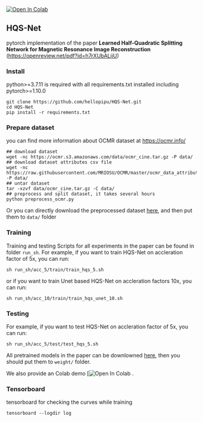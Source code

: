 [![Open In Colab](https://colab.research.google.com/assets/colab-badge.svg)](https://colab.research.google.com/gist/hellopipu/434860fccdc7cd67278f079c41bbc7e1/demo_hqsnet_single_coil_cardiac_mr_reconstruction.ipynb)

## HQS-Net

pytorch implementation of the paper **Learned Half-Quadratic Splitting Network for Magnetic Resonance Image
Reconstruction** (https://openreview.net/pdf?id=h7rXUbALijU)

### Install

python>=3.7.11 is required with all requirements.txt installed including pytorch>=1.10.0

```shell
git clone https://github.com/hellopipu/HQS-Net.git
cd HQS-Net
pip install -r requirements.txt
```

### Prepare dataset

you can find more information about OCMR dataset at https://ocmr.info/

```shell
## download dataset
wget -nc https://ocmr.s3.amazonaws.com/data/ocmr_cine.tar.gz -P data/
## download dataset attributes csv file
wget -nc https://raw.githubusercontent.com/MRIOSU/OCMR/master/ocmr_data_attributes.csv -P data/
## untar dataset 
tar -xzvf data/ocmr_cine.tar.gz -C data/
## preprocess and split dataset, it takes several hours
python preprocess_ocmr.py
```

Or you can directly download the preprocessed dataset [here](https://github.com/hellopipu/HQS-Net/releases/tag/v0.0),
and then put them to `data/` folder

### Training

Training and testing Scripts for all experiments in the paper can be found in folder `run_sh`. For example, if you want
to train HQS-Net on accleration factor of 5x, you can run:

```shell
sh run_sh/acc_5/train/train_hqs_5.sh
```

or if you want to train Unet based HQS-Net on accleration factors 10x, you can run:

```shell
sh run_sh/acc_10/train/train_hqs_unet_10.sh
```

### Testing

For example, if you want to test HQS-Net on accleration factor of 5x, you can run:

```shell
sh run_sh/acc_5/test/test_hqs_5.sh
```

All pretrained models in the paper can be downlowned [here](https://github.com/hellopipu/HQS-Net/releases/tag/v0.0),
then you should put them to `weight/` folder.

We also provide an Colab
demo [![Open In Colab](https://colab.research.google.com/gist/hellopipu/434860fccdc7cd67278f079c41bbc7e1/demo_hqsnet_single_coil_cardiac_mr_reconstruction.ipynb)
.

### Tensorboard

tensorboard for checking the curves while training

```shell
tensorboard --logdir log
```